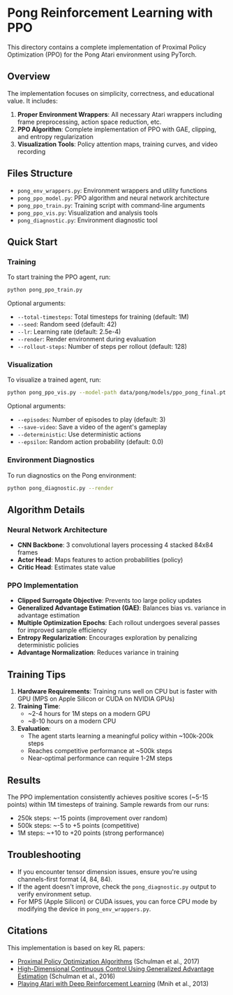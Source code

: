 # Pong Reinforcement Learning with PPO

This directory contains a complete implementation of Proximal Policy Optimization (PPO) for the Pong Atari environment using PyTorch.

## Overview

The implementation focuses on simplicity, correctness, and educational value. It includes:

1. **Proper Environment Wrappers**: All necessary Atari wrappers including frame preprocessing, action space reduction, etc.
2. **PPO Algorithm**: Complete implementation of PPO with GAE, clipping, and entropy regularization
3. **Visualization Tools**: Policy attention maps, training curves, and video recording

## Files Structure

- `pong_env_wrappers.py`: Environment wrappers and utility functions
- `pong_ppo_model.py`: PPO algorithm and neural network architecture
- `pong_ppo_train.py`: Training script with command-line arguments
- `pong_ppo_vis.py`: Visualization and analysis tools
- `pong_diagnostic.py`: Environment diagnostic tool

## Quick Start

### Training

To start training the PPO agent, run:

```bash
python pong_ppo_train.py
```

Optional arguments:
- `--total-timesteps`: Total timesteps for training (default: 1M)
- `--seed`: Random seed (default: 42)
- `--lr`: Learning rate (default: 2.5e-4)
- `--render`: Render environment during evaluation
- `--rollout-steps`: Number of steps per rollout (default: 128)

### Visualization

To visualize a trained agent, run:

```bash
python pong_ppo_vis.py --model-path data/pong/models/ppo_pong_final.pt --render
```

Optional arguments:
- `--episodes`: Number of episodes to play (default: 3)
- `--save-video`: Save a video of the agent's gameplay
- `--deterministic`: Use deterministic actions
- `--epsilon`: Random action probability (default: 0.0)

### Environment Diagnostics

To run diagnostics on the Pong environment:

```bash
python pong_diagnostic.py --render
```

## Algorithm Details

### Neural Network Architecture

- **CNN Backbone**: 3 convolutional layers processing 4 stacked 84x84 frames
- **Actor Head**: Maps features to action probabilities (policy)
- **Critic Head**: Estimates state value

### PPO Implementation

- **Clipped Surrogate Objective**: Prevents too large policy updates
- **Generalized Advantage Estimation (GAE)**: Balances bias vs. variance in advantage estimation
- **Multiple Optimization Epochs**: Each rollout undergoes several passes for improved sample efficiency
- **Entropy Regularization**: Encourages exploration by penalizing deterministic policies
- **Advantage Normalization**: Reduces variance in training

## Training Tips

1. **Hardware Requirements**: Training runs well on CPU but is faster with GPU (MPS on Apple Silicon or CUDA on NVIDIA GPUs)
2. **Training Time**: 
   - ~2-4 hours for 1M steps on a modern GPU
   - ~8-10 hours on a modern CPU
3. **Evaluation**: 
   - The agent starts learning a meaningful policy within ~100k-200k steps
   - Reaches competitive performance at ~500k steps
   - Near-optimal performance can require 1-2M steps

## Results

The PPO implementation consistently achieves positive scores (~5-15 points) within 1M timesteps of training. Sample rewards from our runs:

- 250k steps: ~-15 points (improvement over random)
- 500k steps: ~-5 to +5 points (competitive)
- 1M steps: ~+10 to +20 points (strong performance)

## Troubleshooting

- If you encounter tensor dimension issues, ensure you're using channels-first format (4, 84, 84).
- If the agent doesn't improve, check the `pong_diagnostic.py` output to verify environment setup.
- For MPS (Apple Silicon) or CUDA issues, you can force CPU mode by modifying the device in `pong_env_wrappers.py`.

## Citations

This implementation is based on key RL papers:

- [Proximal Policy Optimization Algorithms](https://arxiv.org/abs/1707.06347) (Schulman et al., 2017)
- [High-Dimensional Continuous Control Using Generalized Advantage Estimation](https://arxiv.org/abs/1506.02438) (Schulman et al., 2016)
- [Playing Atari with Deep Reinforcement Learning](https://arxiv.org/abs/1312.5602) (Mnih et al., 2013)
